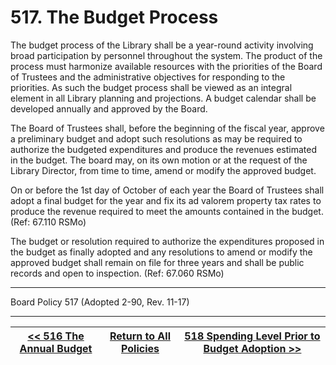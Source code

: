 # 517. The Budget Process

The budget process of the Library shall be a year-round activity involving broad participation by personnel throughout the system. The product of the process must harmonize available resources with the priorities of the Board of Trustees and the administrative objectives for responding to the priorities. As such the budget process shall be viewed as an integral element in all Library planning and projections. A budget calendar shall be developed annually and approved by the Board.

The Board of Trustees shall, before the beginning of the fiscal year, approve a preliminary budget and adopt such resolutions as may be required to authorize the budgeted expenditures and produce the revenues estimated in the budget. The board may, on its own motion or at the request of the Library Director, from time to time, amend or modify the approved budget.

On or before the 1st day of October of each year the Board of Trustees shall adopt a final budget for the year and fix its ad valorem property tax rates to produce the revenue required to meet the amounts contained in the budget. (Ref: 67.110 RSMo)

The budget or resolution required to authorize the expenditures proposed in the budget as finally adopted and any resolutions to amend or modify the approved budget shall remain on file for three years and shall be public records and open to inspection. (Ref: 67.060 RSMo)

---

Board Policy 517 (Adopted 2-90, Rev. 11-17)

---
[<< 516 The Annual Budget](/policies/500-administration-support/516.md) | [Return to All Policies](/policies/) | [518 Spending Level Prior to Budget Adoption >>](/policies/500-administration-support/518.md)
--- | --- | ---
